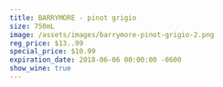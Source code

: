 ```yaml
---
title: BARRYMORE - pinot grigio
size: 750mL
image: /assets/images/barrymore-pinot-grigio-2.png
reg_price: $13..99
special_price: $10.99
expiration_date: 2018-06-06 00:00:00 -0600
show_wine: true
---
```


